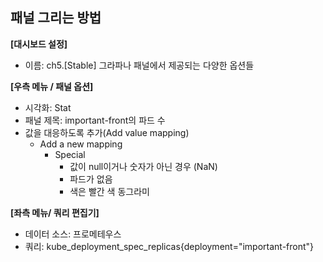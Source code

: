 ## 패널 그리는 방법

**[대시보드 설정]**
* 이름: ch5.[Stable] 그라파나 패널에서 제공되는 다양한 옵션들

**[우측 메뉴 / 패널 옵션]**
* 시각화: Stat
* 패널 제목: important-front의 파드 수 
* 값을 대응하도록 추가(Add value mapping)
  - Add a new mapping 
    - Special 
      - 값이 null이거나 숫자가 아닌 경우 (NaN)
      - 파드가 없음 
      - 색은 빨간 색 동그라미 

**[좌측 메뉴/ 쿼리 편집기]** 
* 데이터 소스: 프로메테우스
* 쿼리: kube_deployment_spec_replicas{deployment="important-front"}
